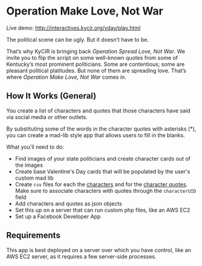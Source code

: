 # Operation Make Love, Not War

Live demo: http://interactives.kycir.org/vday/play.html

The political scene can be ugly. But it doesn’t have to be.

That’s why KyCIR is bringing back *Operation Spread Love, Not War*. We invite you to flip the script on some well-known quotes from some of Kentucky’s most prominent politicians. Some are contentious; some are pleasant political platitudes. But none of them are spreading love. That’s where *Operation Make Love, Not War* comes in.

## How It Works (General)

You create a list of characters and quotes that those characters have said via social media or other outlets.

By substituting some of the words in the character quotes with asterisks (*), you can create a mad-lib style app that allows users to fill in the blanks.

What you'll need to do:

- Find images of your state politicians and create character cards out of the images
- Create base Valentine's Day cards that will be populated by the user's custom mad lib
- Create `csv` files for each the [characters](data/vday-characters.csv) and for the [character quotes](data/vday-quotes.csv). Make sure to associate characters with quotes through the `characterUID` field
- Add characters and quotes as json objects
- Set this up on a server that can run custom php files, like an AWS EC2
- Set up a Facebook Developer App


## Requirements

This app is best deployed on a server over which you have control, like an AWS EC2 server, as it requires a few server-side processes.

